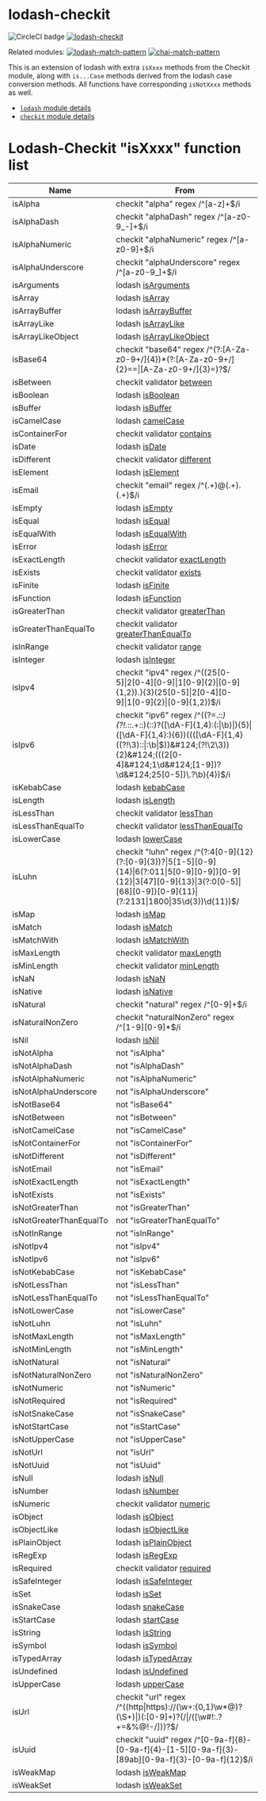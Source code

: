 # lodash-checkit

![CircleCI badge](https://circleci.com/gh/Originate/lodash-checkit.svg?style=shield&circle-token=:circle-token)
[![lodash-checkit](https://img.shields.io/npm/v/lodash-checkit.svg)](https://www.npmjs.com/package/lodash-checkit)

Related modules: [![lodash-match-pattern](https://img.shields.io/npm/v/lodash-match-pattern.svg?label=lodash-match-pattern)](https://www.npmjs.com/package/lodash-match-pattern)
[![chai-match-pattern](https://img.shields.io/npm/v/chai-match-pattern.svg?label=chai-match-pattern)](https://www.npmjs.com/package/chai-match-pattern)


This is an extension of lodash with extra `isXxxx` methods from the Checkit module, along with `is...Case` methods derived from the lodash case conversion methods. All functions have corresponding `isNotXxxx` methods as well.

- [`lodash` module details](https://lodash.com/docs)
- [`checkit` module details](https://github.com/tgriesser/checkit)

# Lodash-Checkit "isXxxx" function list
| Name | From |
| ---  | ---  |
| isAlpha | checkit "alpha" regex /^[a-z]+$/i |
| isAlphaDash | checkit "alphaDash" regex /^[a-z0-9_\-]+$/i |
| isAlphaNumeric | checkit "alphaNumeric" regex /^[a-z0-9]+$/i |
| isAlphaUnderscore | checkit "alphaUnderscore" regex /^[a-z0-9_]+$/i |
| isArguments | lodash [isArguments](https://lodash.com/docs/#isArguments) |
| isArray | lodash [isArray](https://lodash.com/docs/#isArray) |
| isArrayBuffer | lodash [isArrayBuffer](https://lodash.com/docs/#isArrayBuffer) |
| isArrayLike | lodash [isArrayLike](https://lodash.com/docs/#isArrayLike) |
| isArrayLikeObject | lodash [isArrayLikeObject](https://lodash.com/docs/#isArrayLikeObject) |
| isBase64 | checkit "base64" regex /^(?:[A-Za-z0-9+\/]{4})*(?:[A-Za-z0-9+\/]{2}==&#124;[A-Za-z0-9+\/]{3}=)?$/ |
| isBetween | checkit validator [between](https://github.com/tgriesser/checkit#available-validators) |
| isBoolean | lodash [isBoolean](https://lodash.com/docs/#isBoolean) |
| isBuffer | lodash [isBuffer](https://lodash.com/docs/#isBuffer) |
| isCamelCase | lodash [camelCase](https://lodash.com/docs/#camelCase) |
| isContainerFor | checkit validator [contains](https://github.com/tgriesser/checkit#available-validators) |
| isDate | lodash [isDate](https://lodash.com/docs/#isDate) |
| isDifferent | checkit validator [different](https://github.com/tgriesser/checkit#available-validators) |
| isElement | lodash [isElement](https://lodash.com/docs/#isElement) |
| isEmail | checkit "email" regex /^(.+)@(.+)\.(.+)$/i |
| isEmpty | lodash [isEmpty](https://lodash.com/docs/#isEmpty) |
| isEqual | lodash [isEqual](https://lodash.com/docs/#isEqual) |
| isEqualWith | lodash [isEqualWith](https://lodash.com/docs/#isEqualWith) |
| isError | lodash [isError](https://lodash.com/docs/#isError) |
| isExactLength | checkit validator [exactLength](https://github.com/tgriesser/checkit#available-validators) |
| isExists | checkit validator [exists](https://github.com/tgriesser/checkit#available-validators) |
| isFinite | lodash [isFinite](https://lodash.com/docs/#isFinite) |
| isFunction | lodash [isFunction](https://lodash.com/docs/#isFunction) |
| isGreaterThan | checkit validator [greaterThan](https://github.com/tgriesser/checkit#available-validators) |
| isGreaterThanEqualTo | checkit validator [greaterThanEqualTo](https://github.com/tgriesser/checkit#available-validators) |
| isInRange | checkit validator [range](https://github.com/tgriesser/checkit#available-validators) |
| isInteger | lodash [isInteger](https://lodash.com/docs/#isInteger) |
| isIpv4 | checkit "ipv4" regex /^((25[0-5]&#124;2[0-4][0-9]&#124;1[0-9]{2}&#124;[0-9]{1,2})\.){3}(25[0-5]&#124;2[0-4][0-9]&#124;1[0-9]{2}&#124;[0-9]{1,2})$/i |
| isIpv6 | checkit "ipv6" regex /^((?=.*::)(?!.*::.+::)(::)?([\dA-F]{1,4}:(:&#124;\b)&#124;){5}&#124;([\dA-F]{1,4}:){6})((([\dA-F]{1,4}((?!\3)::&#124;:\b&#124;$))&#124;(?!\2\3)){2}&#124;(((2[0-4]&#124;1\d&#124;[1-9])?\d&#124;25[0-5])\.?\b){4})$/i |
| isKebabCase | lodash [kebabCase](https://lodash.com/docs/#kebabCase) |
| isLength | lodash [isLength](https://lodash.com/docs/#isLength) |
| isLessThan | checkit validator [lessThan](https://github.com/tgriesser/checkit#available-validators) |
| isLessThanEqualTo | checkit validator [lessThanEqualTo](https://github.com/tgriesser/checkit#available-validators) |
| isLowerCase | lodash [lowerCase](https://lodash.com/docs/#lowerCase) |
| isLuhn | checkit "luhn" regex /^(?:4[0-9]{12}(?:[0-9]{3})?&#124;5[1-5][0-9]{14}&#124;6(?:011&#124;5[0-9][0-9])[0-9]{12}&#124;3[47][0-9]{13}&#124;3(?:0[0-5]&#124;[68][0-9])[0-9]{11}&#124;(?:2131&#124;1800&#124;35\d{3})\d{11})$/ |
| isMap | lodash [isMap](https://lodash.com/docs/#isMap) |
| isMatch | lodash [isMatch](https://lodash.com/docs/#isMatch) |
| isMatchWith | lodash [isMatchWith](https://lodash.com/docs/#isMatchWith) |
| isMaxLength | checkit validator [maxLength](https://github.com/tgriesser/checkit#available-validators) |
| isMinLength | checkit validator [minLength](https://github.com/tgriesser/checkit#available-validators) |
| isNaN | lodash [isNaN](https://lodash.com/docs/#isNaN) |
| isNative | lodash [isNative](https://lodash.com/docs/#isNative) |
| isNatural | checkit "natural" regex /^[0-9]+$/i |
| isNaturalNonZero | checkit "naturalNonZero" regex /^[1-9][0-9]*$/i |
| isNil | lodash [isNil](https://lodash.com/docs/#isNil) |
| isNotAlpha | not "isAlpha" |
| isNotAlphaDash | not "isAlphaDash" |
| isNotAlphaNumeric | not "isAlphaNumeric" |
| isNotAlphaUnderscore | not "isAlphaUnderscore" |
| isNotBase64 | not "isBase64" |
| isNotBetween | not "isBetween" |
| isNotCamelCase | not "isCamelCase" |
| isNotContainerFor | not "isContainerFor" |
| isNotDifferent | not "isDifferent" |
| isNotEmail | not "isEmail" |
| isNotExactLength | not "isExactLength" |
| isNotExists | not "isExists" |
| isNotGreaterThan | not "isGreaterThan" |
| isNotGreaterThanEqualTo | not "isGreaterThanEqualTo" |
| isNotInRange | not "isInRange" |
| isNotIpv4 | not "isIpv4" |
| isNotIpv6 | not "isIpv6" |
| isNotKebabCase | not "isKebabCase" |
| isNotLessThan | not "isLessThan" |
| isNotLessThanEqualTo | not "isLessThanEqualTo" |
| isNotLowerCase | not "isLowerCase" |
| isNotLuhn | not "isLuhn" |
| isNotMaxLength | not "isMaxLength" |
| isNotMinLength | not "isMinLength" |
| isNotNatural | not "isNatural" |
| isNotNaturalNonZero | not "isNaturalNonZero" |
| isNotNumeric | not "isNumeric" |
| isNotRequired | not "isRequired" |
| isNotSnakeCase | not "isSnakeCase" |
| isNotStartCase | not "isStartCase" |
| isNotUpperCase | not "isUpperCase" |
| isNotUrl | not "isUrl" |
| isNotUuid | not "isUuid" |
| isNull | lodash [isNull](https://lodash.com/docs/#isNull) |
| isNumber | lodash [isNumber](https://lodash.com/docs/#isNumber) |
| isNumeric | checkit validator [numeric](https://github.com/tgriesser/checkit#available-validators) |
| isObject | lodash [isObject](https://lodash.com/docs/#isObject) |
| isObjectLike | lodash [isObjectLike](https://lodash.com/docs/#isObjectLike) |
| isPlainObject | lodash [isPlainObject](https://lodash.com/docs/#isPlainObject) |
| isRegExp | lodash [isRegExp](https://lodash.com/docs/#isRegExp) |
| isRequired | checkit validator [required](https://github.com/tgriesser/checkit#available-validators) |
| isSafeInteger | lodash [isSafeInteger](https://lodash.com/docs/#isSafeInteger) |
| isSet | lodash [isSet](https://lodash.com/docs/#isSet) |
| isSnakeCase | lodash [snakeCase](https://lodash.com/docs/#snakeCase) |
| isStartCase | lodash [startCase](https://lodash.com/docs/#startCase) |
| isString | lodash [isString](https://lodash.com/docs/#isString) |
| isSymbol | lodash [isSymbol](https://lodash.com/docs/#isSymbol) |
| isTypedArray | lodash [isTypedArray](https://lodash.com/docs/#isTypedArray) |
| isUndefined | lodash [isUndefined](https://lodash.com/docs/#isUndefined) |
| isUpperCase | lodash [upperCase](https://lodash.com/docs/#upperCase) |
| isUrl | checkit "url" regex /^((http&#124;https):\/\/(\w+:{0,1}\w*@)?(\S+)&#124;)(:[0-9]+)?(\/&#124;\/([\w#!:.?+=&%@!\-\/]))?$/ |
| isUuid | checkit "uuid" regex /^[0-9a-f]{8}-[0-9a-f]{4}-[1-5][0-9a-f]{3}-[89ab][0-9a-f]{3}-[0-9a-f]{12}$/i |
| isWeakMap | lodash [isWeakMap](https://lodash.com/docs/#isWeakMap) |
| isWeakSet | lodash [isWeakSet](https://lodash.com/docs/#isWeakSet) |
